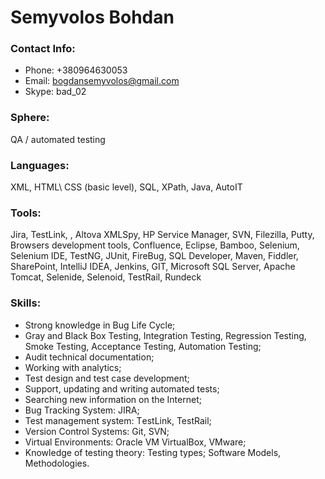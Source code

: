 # Semyvolos Bohdan

### Contact Info:
 * Phone: 	+380964630053
 * Email: 	bogdansemyvolos@gmail.com
 * Skype: 	bad_02
 
### Sphere: 
 QA / automated testing
 
### Languages:
 XML, HTML\ CSS (basic level), SQL, XPath, Java, AutoIT
 
### Tools:
 Jira, TestLink, , Altova XMLSpy, HP Service Manager, SVN, Filezilla, Putty, Browsers development tools, Confluence,  Eclipse, Bamboo, Selenium, Selenium IDE, TestNG, JUnit, FireBug, SQL Developer, Maven, Fiddler, SharePoint, IntelliJ IDEA, Jenkins, GIT, Microsoft SQL Server, Apache Tomcat, Selenide, Selenoid, TestRail, Rundeck
 
### Skills:
 * Strong knowledge in Bug Life Cycle;
 * Gray and Black Box Testing, Integration Testing, Regression Testing, Smoke Testing, Acceptance Testing, Automation Testing;
 * Audit technical documentation;
 * Working with analytics;
 * Test design and test case development;
 * Support, updating and writing automated tests;
 * Searching new information on the Internet;
 * Bug Tracking System: JIRA;
 * Test management system: ТestLink, TestRail; 
 * Version Control Systems: Git, SVN;
 * Virtual Environments: Oracle VM VirtualBox, VMware;
 * Knowledge of testing theory: Testing types; Software Models, Methodologies.
